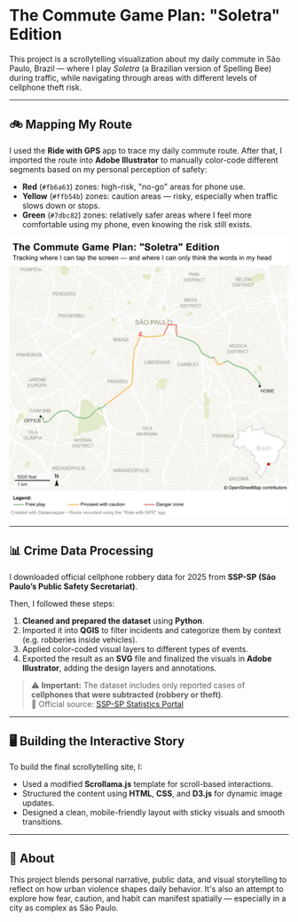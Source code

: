 # The Commute Game Plan: "Soletra" Edition

This project is a scrollytelling visualization about my daily commute in São Paulo, Brazil — where I play *Soletra* (a Brazilian version of Spelling Bee) during traffic, while navigating through areas with different levels of cellphone theft risk.

---

## 🚲 Mapping My Route

I used the **Ride with GPS** app to trace my daily commute route. After that, I imported the route into **Adobe Illustrator** to manually color-code different segments based on my personal perception of safety:

- **Red** (`#fb6a63`) zones: high-risk, "no-go" areas for phone use.
- **Yellow** (`#ffb54b`) zones: caution areas — risky, especially when traffic slows down or stops.
- **Green** (`#7dbc82`) zones: relatively safer areas where I feel more comfortable using my phone, even knowing the risk still exists.

<p align="center">
  <img src="Map-Images/map.jpeg" alt="Commute map" width="600">
</p>

---

## 📊 Crime Data Processing

I downloaded official cellphone robbery data for 2025 from **SSP-SP (São Paulo’s Public Safety Secretariat)**.

Then, I followed these steps:

1. **Cleaned and prepared the dataset** using **Python**.
2. Imported it into **QGIS** to filter incidents and categorize them by context (e.g. robberies inside vehicles).
3. Applied color-coded visual layers to different types of events.
4. Exported the result as an **SVG** file and finalized the visuals in **Adobe Illustrator**, adding the design layers and annotations.

> ⚠️ **Important:** The dataset includes only reported cases of **cellphones that were subtracted (robbery or theft)**.  
> 📎 Official source: [SSP-SP Statistics Portal](https://www.ssp.sp.gov.br/Estatistica/Consulta.aspx)

---

## 🖥️ Building the Interactive Story

To build the final scrollytelling site, I:

- Used a modified **Scrollama.js** template for scroll-based interactions.
- Structured the content using **HTML**, **CSS**, and **D3.js** for dynamic image updates.
- Designed a clean, mobile-friendly layout with sticky visuals and smooth transitions.

---

## 🧭 About

This project blends personal narrative, public data, and visual storytelling to reflect on how urban violence shapes daily behavior. It's also an attempt to explore how fear, caution, and habit can manifest spatially — especially in a city as complex as São Paulo.
